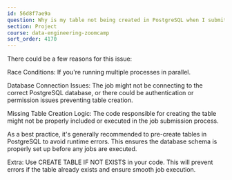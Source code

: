 ```yaml
---
id: 56d8f7ae9a
question: Why is my table not being created in PostgreSQL when I submit a job?
section: Project
course: data-engineering-zoomcamp
sort_order: 4170
---
```


There could be a few reasons for this issue:

Race Conditions: If you're running multiple processes in parallel.

Database Connection Issues: The job might not be connecting to the correct PostgreSQL database, or there could be authentication or permission issues preventing table creation.

Missing Table Creation Logic: The code responsible for creating the table might not be properly included or executed in the job submission process.

As a best practice, it's generally recommended to pre-create tables in PostgreSQL to avoid runtime errors. This ensures the database schema is properly set up before any jobs are executed.

Extra: Use CREATE TABLE IF NOT EXISTS in your code. This will prevent errors if the table already exists and ensure smooth job execution.

